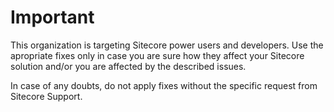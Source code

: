 # Important

This organization is targeting Sitecore power users and developers.
Use the apropriate fixes only in case you are sure how they affect your Sitecore solution and/or you are affected by the described issues.

In case of any doubts, do not apply fixes without the specific request from Sitecore Support.
